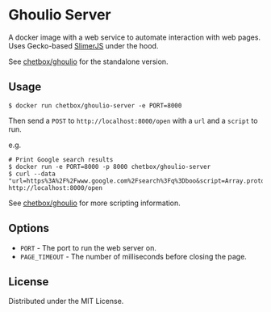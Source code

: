 # Ghoulio Server

A docker image with a web service to automate interaction with web pages.
Uses Gecko-based [SlimerJS](https://slimerjs.org/) under the hood.

See [chetbox/ghoulio](https://github.com/chetbox/ghoulio) for the standalone version.

## Usage

```shell
$ docker run chetbox/ghoulio-server -e PORT=8000
```

Then send a `POST` to `http://localhost:8000/open` with a `url` and a `script` to run.

e.g.

```shell
# Print Google search results
$ docker run -e PORT=8000 -p 8000 chetbox/ghoulio-server
$ curl --data "url=https%3A%2F%2Fwww.google.com%2Fsearch%3Fq%3Dboo&script=Array.prototype.slice.call(document.querySelectorAll('h3.r'))%0A.forEach(function(a)%20%7B%0A%20%20console.log(a.textContent)%3B%0A%7D)%3B%0Aclose()%3B" http://localhost:8000/open
```

See [chetbox/ghoulio](https://github.com/chetbox/ghoulio) for more scripting information.

## Options

- `PORT` - The port to run the web server on.
- `PAGE_TIMEOUT` - The number of milliseconds before closing the page.

## License

Distributed under the MIT License.
